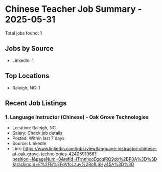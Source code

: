 # Chinese Teacher Job Summary - 2025-05-31

Total jobs found: 1

## Jobs by Source

- LinkedIn: 1

## Top Locations

- Raleigh, NC: 1

## Recent Job Listings

### 1. Language Instructor (Chinese) - Oak Grove Technologies
- Location: Raleigh, NC
- Salary: Check job details
- Posted: Within last 7 days
- Source: LinkedIn
- Link: https://www.linkedin.com/jobs/view/language-instructor-chinese-at-oak-grove-technologies-4240591966?position=1&pageNum=0&refId=iTrnnhxqEgdqiRQ9ob%2BP0A%3D%3D&trackingId=E%2FB%2FqVfoLzuv%2Bo1L6Hy45A%3D%3D

